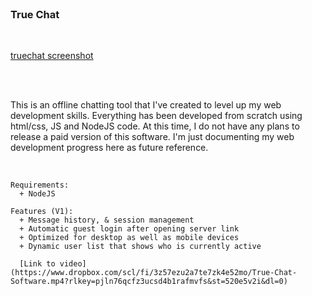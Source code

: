 
</br>

### True Chat

</br>

[truechat screenshot](truechat/v1/truechat_v1_screenshot.png)

</br></br>

This is an offline chatting tool that I've created to level up my web development skills. 
Everything has been developed from scratch using html/css, JS and NodeJS code.
At this time, I do not have any plans to release a paid version of this software.
I'm just documenting my web development progress here as future reference.

</br>

	Requirements:
	  + NodeJS

	Features (V1):
	  + Message history, & session management
	  + Automatic guest login after opening server link
	  + Optimized for desktop as well as mobile devices
	  + Dynamic user list that shows who is currently active

      [Link to video](https://www.dropbox.com/scl/fi/3z57ezu2a7te7zk4e52mo/True-Chat-Software.mp4?rlkey=pjln76qcfz3ucsd4b1rafmvfs&st=520e5v2i&dl=0)

</br></br>
